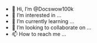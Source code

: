 - 👋 Hi, I’m @Docswow100k
- 👀 I’m interested in ...
- 🌱 I’m currently learning ...
- 💞️ I’m looking to collaborate on ...
- 📫 How to reach me ...

<!---
Docswow100k/Docswow100k is a ✨ special ✨ repository because its `README.md` (this file) appears on your GitHub profile.
You can click the Preview link to take a look at your changes.
--->
